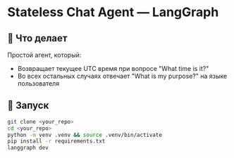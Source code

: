 # Stateless Chat Agent — LangGraph

## 📌 Что делает

Простой агент, который:
- Возвращает текущее UTC время при вопросе "What time is it?"
- Во всех остальных случаях отвечает "What is my purpose?" на языке пользователя

## 🚀 Запуск

```bash
git clone <your_repo>
cd <your_repo>
python -m venv .venv && source .venv/bin/activate
pip install -r requirements.txt
langgraph dev
